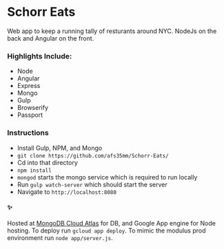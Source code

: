 # Schorr Eats

Web app to keep a running tally of resturants around NYC. NodeJs on the back and Angular on the front.

### Highlights Include:
- Node
- Angular
- Express
- Mongo
- Gulp
- Browserify
- Passport

### Instructions
- Install Gulp, NPM, and Mongo
- `git clone https://github.com/afs35mm/Schorr-Eats/`
- Cd into that directory
- `npm install`
- `mongod` starts the mongo service which is required to run locally
- Run `gulp watch-server` which should start the server
- Navigate to `http://localhost:8080`


#### ✨
Hosted at [MongoDB Cloud Atlas](https://www.mongodb.com/cloud/atlas) for DB, and Google App engine for Node hosting.
To deploy run `gcloud app deploy`.
To mimic the modulus prod environment run `node app/server.js`.

